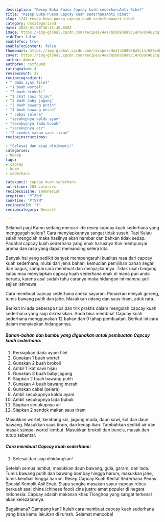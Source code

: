 ```yaml
---
description: "Resep Buka Puasa Capcay kuah sederhanaAnti Ribet"
title: "Resep Buka Puasa Capcay kuah sederhanaAnti Ribet"
slug: 1242-resep-buka-puasa-capcay-kuah-sederhanaanti-ribet
category: Uncategorized
date: 2023-01-06T16:55:30.049Z
image: https://img-global.cpcdn.com/recipes/4ea7a508958a9c14/680x482cq70/capcay-kuah-sederhana-foto-resep-utama.jpg
hideToc: false
enableToc: true
enableTocContent: false
thumbnail: https://img-global.cpcdn.com/recipes/4ea7a508958a9c14/680x482cq70/capcay-kuah-sederhana-foto-resep-utama.jpg
cover: https://img-global.cpcdn.com/recipes/4ea7a508958a9c14/680x482cq70/capcay-kuah-sederhana-foto-resep-utama.jpg
author: Admin
authorAv: notfound
ratingvalue: 4
reviewcount: 22
recipeingredient:
- " dada ayam filet"
- "1 buah wortel"
- "2 buah brokoli"
- "1 ikat sawi hijau"
- "3 buah baby jagung"
- "2 buah bawang putih"
- "4 buah bawang merah"
- " cabai selera"
- "secukupnya kaldu ayam"
- "secukupnya lada bubuk"
- "secukupnya air"
- "2 sendok makan saus tiram"
recipeinstructions:

- "Selesai dan siap dinikmati!"
categories:
- Resep
tags:
- capcay
- kuah
- sederhana

katakunci: capcay kuah sederhana 
nutrition: 203 calories
recipecuisine: Indonesian
preptime: "PT36M"
cooktime: "PT57M"
recipeyield: "1"
recipecategory: Dessert

---
```



Selamat pagi Kamu sedang mencari ide resep capcay kuah sederhana yang menggugah selera? Cara menyiapkannya sangat tidak susah. Tapi Kalau salah mengolah maka hasilnya akan hambar dan bahkan tidak sedap. Padahal capcay kuah sederhana yang enak harusnya Kan mempunyai aroma dan rasa yang dapat memancing selera kita.


Banyak hal yang sedikit banyak mempengaruhi kualitas rasa dari capcay kuah sederhana, mulai dari jenis bahan, kemudian pemilihan bahan segar dan bagus, sampai cara membuat dan menyajikannya. Tidak usah bingung kalau mau menyiapkan capcay kuah sederhana enak di mana pun anda berada, karena asal sudah tahu caranya maka hidangan ini mampu jadi sajian istimewa.

Cara membuat capcay sederhana aneka sayuran. Panaskan minyak goreng, tumis bawang putih dan jahe. Masukkan udang dan saus tiram, aduk rata.


Berikut ini ada beberapa tips dan trik praktis dalam mengolah capcay kuah sederhana yang siap dikreasikan. Anda bisa membuat Capcay kuah sederhana menggunakan 12 bahan dan 0 tahap pembuatan. Berikut ini cara dalam menyiapkan hidangannya.

<!--inarticleads1-->

##### Bahan-bahan dan bumbu yang digunakan untuk pembuatan Capcay kuah sederhana:

1. Persiapkan  dada ayam filet
1. Gunakan 1 buah wortel
1. Gunakan 2 buah brokoli
1. Ambil 1 ikat sawi hijau
1. Gunakan 3 buah baby jagung
1. Siapkan 2 buah bawang putih
1. Gunakan 4 buah bawang merah
1. Gunakan  cabai (selera)
1. Ambil secukupnya kaldu ayam
1. Ambil secukupnya lada bubuk
1. Siapkan secukupnya air
1. Siapkan 2 sendok makan saus tiram


Masukkan wortel, kembang kol, jagung muda, daun sawi, kol dan daun bawang. Masukkan saus tiram, dan kecap ikan. Tambahkan sedikit air dan masak sampai wortel lembut. Masukkan brokoli dan buncis, masak dan tutup sebentar. 

<!--inarticleads2-->

##### Cara membuat Capcay kuah sederhana:


1. Selesai dan siap dihidangkan!

Setelah semua lembut, masukkan daun bawang, gula, garam, dan lada. Tumis bawang putih dan bawang bombay hingga harum, masukkan jahe, tumis kembali hingga harum. Resep Capcay Kuah Kental Sederhana Pedas Spesial Komplit Asli Enak. Siapa sangka masakan sayur capcay rebus berkuah asal china (chinese food) cina justru amat populer di negara Indonesia. Capcay adalah makanan khas Tionghoa yang sangat terkenal akan kelezatannya. 

Bagaimana? Gampang kan? Itulah cara membuat capcay kuah sederhana yang bisa kamu lakukan di rumah. Selamat mencoba!
